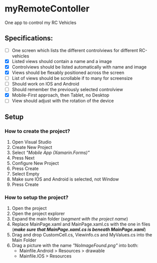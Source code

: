# myRemoteContoller
One app to control my RC Vehicles

## Specifications:
- [ ] One screen which lists the different controlviews for different RC-vehicles
- [x] Listed views should contain a name and a image 
- [x] Controlviews should be listed automatically with name and image
- [x] Views should be flexably positioned across the screen
- [ ] List of views should be scrollable if to many for screensize
- [ ] Should work on IOS and Android
- [ ] Should remember the previously selected controlview
- [x] Mobile-First approach, then Tablet, no Desktop
- [ ] View should adjust with the rotation of the device

## Setup
### How to create the project?
1. Open Visual Studio
2. Create New Project
3. Select _"Mobile App (Xamarin.Forms)"_
4. Press Next
5. Configure New Project
6. Press Create
7. Select Empty
8. Make sure IOS and Android is selected, not Window
9. Press Create

### How to setup the project?
1. Open the project
2. Open the project explorer 
3. Expand the main folder (_segment with the project name_)
4. Replace MainPage.xaml and MainPage.xaml.cs with the one in files (___make sure that MainPage.xaml.cs is beneath MainPage.xaml___)
5. Drag and drop CustomCell.cs, Viewinfo.cs and MyValues.cs into the Main Folder
6. Drag a picture with the name _"NoImageFound.png"_ into both:
    * Mainfile.Android > Resources > drawable
    * Mainfile.IOS > Resources
